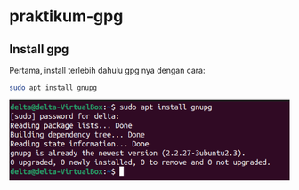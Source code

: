 # praktikum-gpg

## Install gpg
Pertama, install terlebih dahulu gpg nya dengan cara:
```bash
sudo apt install gnupg
```
<img src="install gpg.png" width="800">
